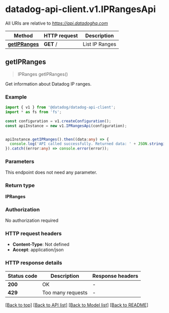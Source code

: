 # datadog-api-client.v1.IPRangesApi

All URIs are relative to *https://api.datadoghq.com*

Method | HTTP request | Description
------------- | ------------- | -------------
[**getIPRanges**](IPRangesApi.md#getIPRanges) | **GET** / | List IP Ranges


## **getIPRanges**
> IPRanges getIPRanges()

Get information about Datadog IP ranges.

### Example


```typescript
import { v1 } from '@datadog/datadog-api-client';
import * as fs from 'fs';

const configuration = v1.createConfiguration();
const apiInstance = new v1.IPRangesApi(configuration);


apiInstance.getIPRanges().then((data:any) => {
  console.log('API called successfully. Returned data: ' + JSON.stringify(data));
}).catch((error:any) => console.error(error));
```


### Parameters
This endpoint does not need any parameter.


### Return type

**IPRanges**

### Authorization

No authorization required

### HTTP request headers

 - **Content-Type**: Not defined
 - **Accept**: application/json


### HTTP response details
| Status code | Description | Response headers |
|-------------|-------------|------------------|
**200** | OK |  -  |
**429** | Too many requests |  -  |

[[Back to top]](#) [[Back to API list]](README.md#documentation-for-api-endpoints) [[Back to Model list]](README.md#documentation-for-models) [[Back to README]](README.md)

